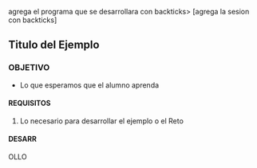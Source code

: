  agrega el programa que se desarrollara con backticks>
 [agrega la sesion con backticks]  
## Titulo del Ejemplo 

### OBJETIVO 
 - Lo que esperamos que el alumno aprenda 

#### REQUISITOS 
1. Lo necesario para desarrollar el ejemplo o el Reto 

#### DESARR
OLLO

